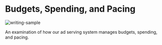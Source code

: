 # Budgets, Spending, and Pacing

![writing-sample](https://img.shields.io/badge/status-writing%20sample-brightgreen)

An examination of how our ad serving system manages budgets, spending, and pacing. 

